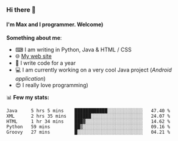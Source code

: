 ### Hi there 👋
#### I'm Max and I programmer. Welcome)

**Something about me**:
- ⌨ I am writing in Python, Java & HTML / CSS
- 🌐 [My web site](https://merive.herokuapp.com/)
- 🎈 I write code for a year
- 💻 I am currently working on a very cool Java project (*Android application*)
- 😍 I really love programming)

📊 **Few my stats:**
<!--START_SECTION:waka-->
```text
Java     5 hrs 5 mins    ████████████░░░░░░░░░░░░░   47.40 % 
XML      2 hrs 35 mins   ██████░░░░░░░░░░░░░░░░░░░   24.07 % 
HTML     1 hr 34 mins    ███▓░░░░░░░░░░░░░░░░░░░░░   14.62 % 
Python   59 mins         ██▒░░░░░░░░░░░░░░░░░░░░░░   09.16 % 
Groovy   27 mins         █░░░░░░░░░░░░░░░░░░░░░░░░   04.21 % 
```
<!--END_SECTION:waka-->
